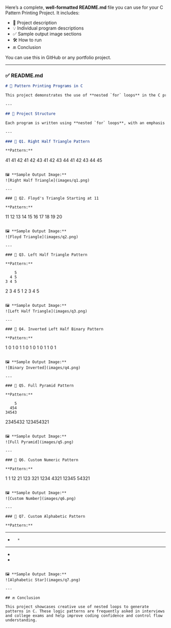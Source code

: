 Here’s a complete, **well-formatted README.md** file you can use for your C Pattern Printing Project. It includes:

* 📌 Project description
* 💡 Individual program descriptions
* ✅ Sample output image sections
* 🛠️ How to run
* 🔚 Conclusion

You can use this in GitHub or any portfolio project.

---

### ✅ **README.md**    

```markdown
# 🔢 Pattern Printing Programs in C

This project demonstrates the use of **nested `for` loops** in the C programming language by printing various number and character patterns. It is a great exercise for understanding control structures and logic building in C.

---

## 📂 Project Structure

Each program is written using **nested `for` loops**, with an emphasis on formatting and logical structure. Below is a summary of each program and the pattern it prints.

---

### 📘 Q1. Right Half Triangle Pattern

**Pattern:**
```

41
41 42
41 42 43
41 42 43 44
41 42 43 44 45

```

🖼️ **Sample Output Image:**
![Right Half Triangle](images/q1.png)

---

### 📘 Q2. Floyd's Triangle Starting at 11

**Pattern:**
```

11
12 13
14 15 16
17 18 19 20

```

🖼️ **Sample Output Image:**
![Floyd Triangle](images/q2.png)

---

### 📘 Q3. Left Half Triangle Pattern

**Pattern:**
```

```
    5  
  4 5  
3 4 5  
```

2 3 4 5
1 2 3 4 5

```

🖼️ **Sample Output Image:**
![Left Half Triangle](images/q3.png)

---

### 📘 Q4. Inverted Left Half Binary Pattern

**Pattern:**
```

1 0 1 0 1
1 0 1 0
1 0 1
1 0
1

```

🖼️ **Sample Output Image:**
![Binary Inverted](images/q4.png)

---

### 📘 Q5. Full Pyramid Pattern

**Pattern:**
```

```
    5  
  454  
34543  
```

2345432
123454321

```

🖼️ **Sample Output Image:**
![Full Pyramid](images/q5.png)

---

### 📘 Q6. Custom Numeric Pattern

**Pattern:**
```

1         1
12       21
123     321
1234   4321
12345 54321

```

🖼️ **Sample Output Image:**
![Custom Number](images/q6.png)

---

### 📘 Q7. Custom Alphabetic Pattern

**Pattern:**
```

---

* ```
    *  
  ```

---

*
*

````

🖼️ **Sample Output Image:**
![Alphabetic Star](images/q7.png)

---

## 🔚 Conclusion

This project showcases creative use of nested loops to generate patterns in C. These logic patterns are frequently asked in interviews and college exams and help improve coding confidence and control flow understanding.








